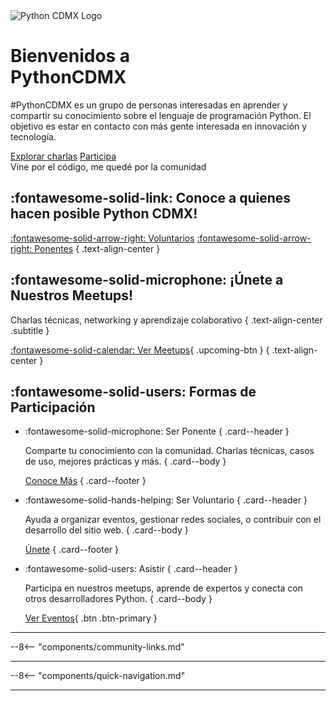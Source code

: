 <!-- Hero Section -->
<div class="hero-section">
  <img src="/images/logo.png" alt="Python CDMX Logo" class="hero-logo">
  <h1><span class="pygreen">Bienvenidos a</span><br>PythonCDMX</h1>
  <p class="hero-subtitle">#PythonCDMX es un grupo de personas interesadas en aprender y compartir su conocimiento sobre el lenguaje de programación Python. El objetivo es estar en contacto con más gente interesada en innovación y tecnología.</p>
  <div class="action-buttons center">
    <a href="/meetups" class="btn btn-primary">Explorar charlas</a>
    <a href="/comunidad/como-contribuir" class="btn btn-primary">Participa</a>
  </div>
</div>

<div class="community-motto">
  Vine por el código, me quedé por la comunidad
</div>

## :fontawesome-solid-link: Conoce a quienes hacen posible **Python CDMX!**

[:fontawesome-solid-arrow-right: Voluntarios](/comunidad/voluntarios#voluntarios-de-python-cdmx)
[:fontawesome-solid-arrow-right: Ponentes](/comunidad/ponentes#ponentes-de-pyut)
{ .text-align-center }

## :fontawesome-solid-microphone: ¡Únete a Nuestros Meetups!

Charlas técnicas, networking y aprendizaje colaborativo
{ .text-align-center .subtitle }

[:fontawesome-solid-calendar: Ver Meetups](/meetups/2025){ .upcoming-btn }
{ .text-align-center }

## :fontawesome-solid-users: Formas de Participación

<div class="grid cards" markdown>

-   :fontawesome-solid-microphone: Ser Ponente
    { .card--header }

    Comparte tu conocimiento con la comunidad. Charlas técnicas, casos de uso, mejores prácticas y más.
    { .card--body }

    [Conoce Más](/comunidad/ponentes)
    { .card--footer }

-   :fontawesome-solid-hands-helping: Ser Voluntario
    { .card--header }

    Ayuda a organizar eventos, gestionar redes sociales, o contribuir con el desarrollo del sitio web.
    { .card--body }

    [Únete](/comunidad/voluntarios)
    { .card--footer }

-   :fontawesome-solid-users: Asistir
    { .card--header }

    Participa en nuestros meetups, aprende de expertos y conecta con otros desarrolladores Python.
    { .card--body }

    [Ver Eventos](/meetups){ .btn .btn-primary }

</div>

---

--8<-- "components/community-links.md"

---

--8<-- "components/quick-navigation.md"

---
